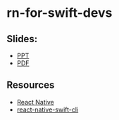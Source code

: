 # rn-for-swift-devs

## Slides:

* [PPT](https://github.com/rhdeck/rn-for-swift-devs/blob/master/React%20Native%20for%20Swift%20Developers%20RHD%20052018.pptx?raw=true)
* [PDF](https://github.com/rhdeck/rn-for-swift-devs/blob/master/React%20Native%20for%20Swift%20Developers.pdf?raw=true)

## Resources

* [React Native](https://facebook.github.io/react-native/)
* [react-native-swift-cli](https://www.npmjs.com/package/react-native-swift-cli)
